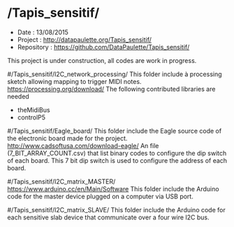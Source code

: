 # /Tapis_sensitif/
 - Date : 13/08/2015
 - Project : http://datapaulette.org/Tapis_sensitif/
 - Repository : https://github.com/DataPaulette/Tapis_sensitif/
 
This project is under construction, all codes are work in progress. 

#/Tapis_sensitif/I2C_network_processing/
This folder include à processing sketch allowing mapping to trigger MIDI notes.
https://processing.org/download/
The following contributed libraries are needed
 - theMidiBus
 - controlP5

#/Tapis_sensitif/Eagle_board/
This folder include the Eagle source code of the electronic board made for the project.
http://www.cadsoftusa.com/download-eagle/
An file (7_BIT_ARRAY_COUNT.csv) that list binary codes to configure the dip switch of each board.
This 7 bit dip switch is used to configure the address of each board.

#/Tapis_sensitif/I2C_matrix_MASTER/
https://www.arduino.cc/en/Main/Software
This folder include the Arduino code for the master device plugged on a computer via USB port.

#/Tapis_sensitif/I2C_matrix_SLAVE/
This folder include the Arduino code for each sensitive slab device that communicate  over a four wire I2C bus.
